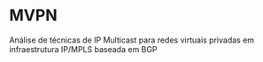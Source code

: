 # MVPN
Análise de técnicas de IP Multicast para redes virtuais privadas em infraestrutura IP/MPLS baseada em BGP
